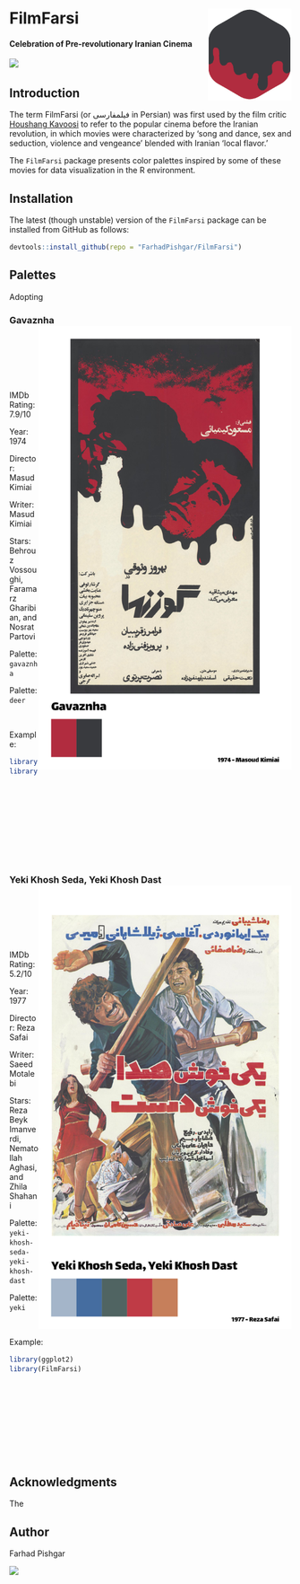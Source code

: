 # FilmFarsi <img src="man/figure/logo.png" align="right" width="150" />

<!-- badges: start -->
#### Celebration of Pre-revolutionary Iranian Cinema
<!-- badges: end -->

[![](https://img.shields.io/badge/github%20version-0.0.1-success.svg?color=orange&style=for-the-badge)](https://github.com/FarhadPishgar/FilmFarsi)

## Introduction

The term FilmFarsi (or فیلمفارسی in Persian) was first used by the film critic [Houshang Kavoosi](https://fa.wikipedia.org/wiki/هوشنگ_کاووسی) to refer to the popular cinema before the Iranian revolution, in which movies were characterized by ‘song and dance, sex and seduction, violence and vengeance’ blended with Iranian ‘local flavor.’

The `FilmFarsi` package presents color palettes inspired by some of these movies for data visualization in the R environment.

## Installation

The latest (though unstable) version of the `FilmFarsi` package can be installed from GitHub as follows:

``` r
devtools::install_github(repo = "FarhadPishgar/FilmFarsi")
```

## Palettes

Adopting

### Gavaznha <img src="man/figure/palettes/gavaznha.png" align="right" width="452" />

<br><br><br><br><br>

IMDb Rating: 7.9/10

Year: 1974

Director: Masud Kimiai

Writer: Masud Kimiai

Stars: Behrouz Vossoughi, Faramarz Gharibian, and Nosrat Partovi

Palette: `gavaznha`

Palette: `deer`

<br>

Example:

``` r
library(ggplot2)
library(FilmFarsi)











```

### Yeki Khosh Seda, Yeki Khosh Dast <img src="man/figure/palettes/yeki%20khosh%20seda%2C%20yeki%20khosh%20dast.png" align="right" width="452" />

<br><br><br><br><br>

IMDb Rating: 5.2/10

Year: 1977

Director: Reza Safai

Writer: Saeed Motalebi

Stars: Reza Beyk Imanverdi, Nematollah Aghasi, and Zhila Shahani

Palette: `yeki-khosh-seda-yeki-khosh-dast`

Palette: `yeki`

<br>

Example:

``` r
library(ggplot2)
library(FilmFarsi)











```


## Acknowledgments
The

## Author
Farhad Pishgar

[![](https://img.shields.io/twitter/follow/FarhadPishgar.svg?color=orange&style=for-the-badge)](https://twitter.com/FarhadPishgar)
